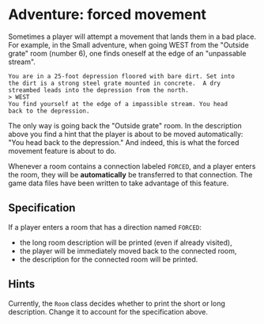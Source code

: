 # Adventure: forced movement

Sometimes a player will attempt a movement that lands them in a bad place. For example, in the Small adventure, when going WEST from the "Outside grate" room (number 6), one finds oneself at the edge of an "unpassable stream".

    You are in a 25-foot depression floored with bare dirt. Set into
    the dirt is a strong steel grate mounted in concrete.  A dry 
    streambed leads into the depression from the north.
    > WEST
    You find yourself at the edge of a impassible stream. You head
    back to the depression.

The only way is going back the "Outside grate" room. In the description above you find a hint that the player is about to be moved automatically: "You head back to the depression." And indeed, this is what the forced movement feature is about to do.

Whenever a room contains a connection labeled `FORCED`, and a player enters the room, they will be **automatically** be transferred to that connection. The game data files have been written to take advantage of this feature.


## Specification

If a player enters a room that has a direction named `FORCED`:

- the long room description will be printed (even if already visited),
- the player will be immediately moved back to the connected room,
- the description for the connected room will be printed.


## Hints

Currently, the `Room` class decides whether to print the short or long description. Change it to account for the specification above.
